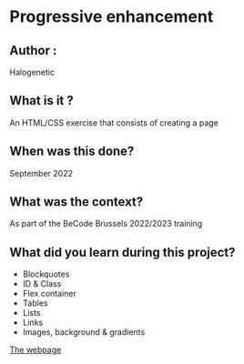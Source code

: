 # Progressive enhancement

## Author :
Halogenetic

## What is it ?
An HTML/CSS exercise that consists of creating a page

## When was this done?
September 2022

## What was the context?
As part of the BeCode Brussels 2022/2023 training

## What did you learn during this project?
- Blockquotes
- ID & Class
- Flex container
- Tables
- Lists
- Links
- Images, background & gradients

[The webpage](http://htmlpreview.github.io/?https://github.com/Halogenetic/progressive-enhancement/blob/master/index.HTML)

